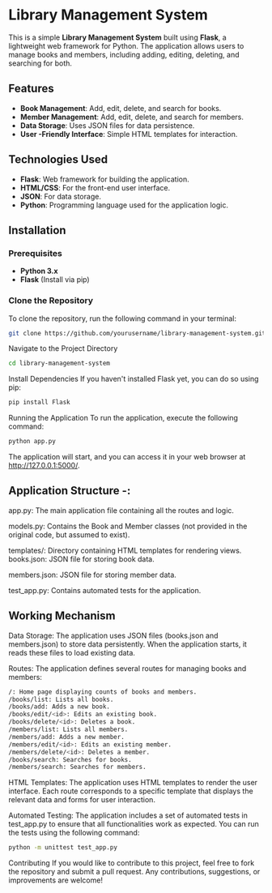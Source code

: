 # Library Management System

This is a simple **Library Management System** built using **Flask**, a lightweight web framework for Python. The application allows users to manage books and members, including adding, editing, deleting, and searching for both.

## Features
- **Book Management**: Add, edit, delete, and search for books.
- **Member Management**: Add, edit, delete, and search for members.
- **Data Storage**: Uses JSON files for data persistence.
- **User -Friendly Interface**: Simple HTML templates for interaction.

## Technologies Used
- **Flask**: Web framework for building the application.
- **HTML/CSS**: For the front-end user interface.
- **JSON**: For data storage.
- **Python**: Programming language used for the application logic.

## Installation

### Prerequisites
- **Python 3.x**
- **Flask** (Install via pip)

### Clone the Repository
To clone the repository, run the following command in your terminal:

```bash
git clone https://github.com/yourusername/library-management-system.git
```

Navigate to the Project Directory
```bash
cd library-management-system
```
Install Dependencies
If you haven't installed Flask yet, you can do so using pip:

```bash
pip install Flask
```
Running the Application
To run the application, execute the following command:

```bash
python app.py
```
The application will start, and you can access it in your web browser at http://127.0.0.1:5000/.

## Application Structure -:
app.py: The main application file containing all the routes and logic.

models.py: Contains the Book and Member classes (not provided in the original code, but assumed to exist).

templates/: Directory containing HTML templates for rendering views.
books.json: JSON file for storing book data.

members.json: JSON file for storing member data.

test_app.py: Contains automated tests for the application.

## Working Mechanism
Data Storage: The application uses JSON files (books.json and members.json) to store data persistently. When the application starts, it reads these files to load existing data.

Routes: The application defines several routes for managing books and members:

```bash
/: Home page displaying counts of books and members.
/books/list: Lists all books.
/books/add: Adds a new book.
/books/edit/<id>: Edits an existing book.
/books/delete/<id>: Deletes a book.
/members/list: Lists all members.
/members/add: Adds a new member.
/members/edit/<id>: Edits an existing member.
/members/delete/<id>: Deletes a member.
/books/search: Searches for books.
/members/search: Searches for members.
```

HTML Templates: The application uses HTML templates to render the user interface. Each route corresponds to a specific template that displays the relevant data and forms for user interaction.

Automated Testing: The application includes a set of automated tests in test_app.py to ensure that all functionalities work as expected. You can run the tests using the following command:

```bash
python -m unittest test_app.py
```

Contributing
If you would like to contribute to this project, feel free to fork the repository and submit a pull request. Any contributions, suggestions, or improvements are welcome!
